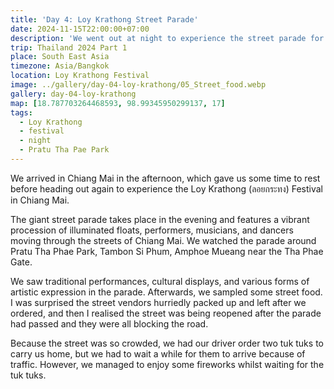 ```yaml
---
title: 'Day 4: Loy Krathong Street Parade'
date: 2024-11-15T22:00:00+07:00
description: 'We went out at night to experience the street parade for the Loy Krathong festival in Chiang Mai.'
trip: Thailand 2024 Part 1
place: South East Asia
timezone: Asia/Bangkok
location: Loy Krathong Festival
image: ../gallery/day-04-loy-krathong/05_Street_food.webp
gallery: day-04-loy-krathong
map: [18.787703264468593, 98.99345950299137, 17]
tags:
  - Loy Krathong
  - festival
  - night
  - Pratu Tha Pae Park
---
```


We arrived in Chiang Mai in the afternoon, which gave us some time to rest before heading out again to experience the Loy Krathong (ลอยกระทง) Festival in Chiang Mai.

The giant street parade takes place in the evening and features a vibrant procession of illuminated floats, performers, musicians, and dancers moving through the streets of Chiang Mai. We watched the parade around Pratu Tha Phae Park, Tambon Si Phum, Amphoe Mueang near the Tha Phae Gate.

We saw traditional performances, cultural displays, and various forms of artistic expression in the parade. Afterwards, we sampled some street food. I was surprised the street vendors hurriedly packed up and left after we ordered, and then I realised the street was being reopened after the parade had passed and they were all blocking the road.

Because the street was so crowded, we had our driver order two tuk tuks to carry us home, but we had to wait a while for them to arrive because of traffic. However, we managed to enjoy some fireworks whilst waiting for the tuk tuks.
